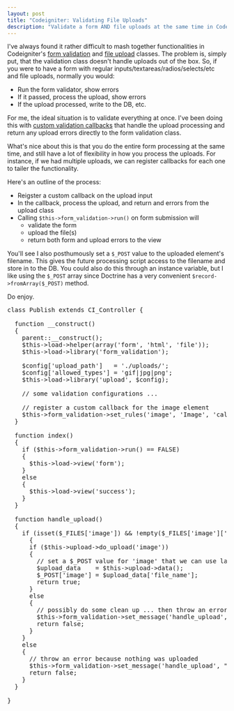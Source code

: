 ```yaml
---
layout: post
title: "Codeigniter: Validating File Uploads"
description: "Validate a form AND file uploads at the same time in Codeigniter by utilizing custom callbacks."
---
```


I've always found it rather difficult to mash together functionalities in Codeigniter's [form validation](http://codeigniter.com/user_guide/libraries/form_validation.html) and [file upload](http://codeigniter.com/user_guide/libraries/file_uploading.html) classes. The problem is, simply put, that the validation class doesn't handle uploads out of the box. So, if you were to have a form with regular inputs/textareas/radios/selects/etc and file uploads, normally you would:

* Run the form validator, show errors
* If it passed, process the upload, show errors
* If the upload processed, write to the DB, etc.

For me, the ideal situation is to validate everything at once. I've been doing this with [custom validation callbacks](http://codeigniter.com/user_guide/libraries/form_validation.html#callbacks) that handle the upload processing and return any upload errors directly to the form validation class.

What's nice about this is that you do the entire form processing at the same time, and still have a lot of flexibility in how you process the uploads. For instance, if we had multiple uploads, we can register callbacks for each one to tailer the functionality.

Here's an outline of the process:

* Reigster a custom callback on the upload input
* In the callback, process the upload, and return and errors from the upload class
* Calling `$this->form_validation->run()` on form submission will
  * validate the form
  * upload the file(s)
  * return both form and upload errors to the view

You'll see I also posthumously set a `$_POST` value to the uploaded element's filename. This gives the future processing script access to the filename and store in to the DB. You could also do this through an instance variable, but I like using the `$_POST` array since Doctrine has a very convenient `$record->fromArray($_POST)` method.

Do enjoy.

<pre class="prettyprint lang-php">
class Publish extends CI_Controller {

  function __construct()
  {
    parent::__construct();
    $this->load->helper(array('form', 'html', 'file'));
    $this->load->library('form_validation');

    $config['upload_path']   = './uploads/';
    $config['allowed_types'] = 'gif|jpg|png';
    $this->load->library('upload', $config);

    // some validation configurations ...

    // register a custom callback for the image element
    $this->form_validation->set_rules('image', 'Image', 'callback_handle_upload');
  }

  function index()
  {
    if ($this->form_validation->run() == FALSE)
    {
      $this->load->view('form');
    }
    else
    {
      $this->load->view('success');
    }
  }

  function handle_upload()
  {
    if (isset($_FILES['image']) && !empty($_FILES['image']['name']))
      {
      if ($this->upload->do_upload('image'))
      {
        // set a $_POST value for 'image' that we can use later
        $upload_data    = $this->upload->data();
        $_POST['image'] = $upload_data['file_name'];
        return true;
      }
      else
      {
        // possibly do some clean up ... then throw an error
        $this->form_validation->set_message('handle_upload', $this->upload->display_errors());
        return false;
      }
    }
    else
    {
      // throw an error because nothing was uploaded
      $this->form_validation->set_message('handle_upload', "You must upload an image!");
      return false;
    }
  }

}
</pre>